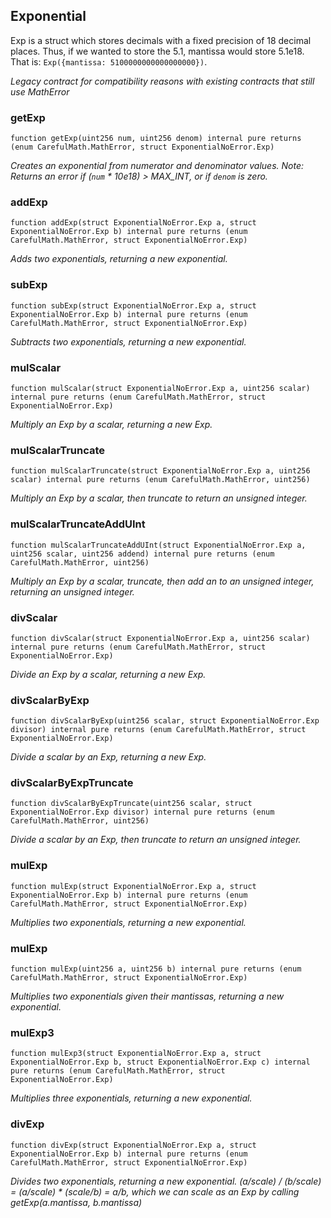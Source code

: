 ## Exponential

Exp is a struct which stores decimals with a fixed precision of 18 decimal places.
        Thus, if we wanted to store the 5.1, mantissa would store 5.1e18. That is:
        `Exp({mantissa: 5100000000000000000})`.

_Legacy contract for compatibility reasons with existing contracts that still use MathError_

### getExp

```solidity
function getExp(uint256 num, uint256 denom) internal pure returns (enum CarefulMath.MathError, struct ExponentialNoError.Exp)
```

_Creates an exponential from numerator and denominator values.
     Note: Returns an error if (`num` * 10e18) > MAX_INT,
           or if `denom` is zero._

### addExp

```solidity
function addExp(struct ExponentialNoError.Exp a, struct ExponentialNoError.Exp b) internal pure returns (enum CarefulMath.MathError, struct ExponentialNoError.Exp)
```

_Adds two exponentials, returning a new exponential._

### subExp

```solidity
function subExp(struct ExponentialNoError.Exp a, struct ExponentialNoError.Exp b) internal pure returns (enum CarefulMath.MathError, struct ExponentialNoError.Exp)
```

_Subtracts two exponentials, returning a new exponential._

### mulScalar

```solidity
function mulScalar(struct ExponentialNoError.Exp a, uint256 scalar) internal pure returns (enum CarefulMath.MathError, struct ExponentialNoError.Exp)
```

_Multiply an Exp by a scalar, returning a new Exp._

### mulScalarTruncate

```solidity
function mulScalarTruncate(struct ExponentialNoError.Exp a, uint256 scalar) internal pure returns (enum CarefulMath.MathError, uint256)
```

_Multiply an Exp by a scalar, then truncate to return an unsigned integer._

### mulScalarTruncateAddUInt

```solidity
function mulScalarTruncateAddUInt(struct ExponentialNoError.Exp a, uint256 scalar, uint256 addend) internal pure returns (enum CarefulMath.MathError, uint256)
```

_Multiply an Exp by a scalar, truncate, then add an to an unsigned integer, returning an unsigned integer._

### divScalar

```solidity
function divScalar(struct ExponentialNoError.Exp a, uint256 scalar) internal pure returns (enum CarefulMath.MathError, struct ExponentialNoError.Exp)
```

_Divide an Exp by a scalar, returning a new Exp._

### divScalarByExp

```solidity
function divScalarByExp(uint256 scalar, struct ExponentialNoError.Exp divisor) internal pure returns (enum CarefulMath.MathError, struct ExponentialNoError.Exp)
```

_Divide a scalar by an Exp, returning a new Exp._

### divScalarByExpTruncate

```solidity
function divScalarByExpTruncate(uint256 scalar, struct ExponentialNoError.Exp divisor) internal pure returns (enum CarefulMath.MathError, uint256)
```

_Divide a scalar by an Exp, then truncate to return an unsigned integer._

### mulExp

```solidity
function mulExp(struct ExponentialNoError.Exp a, struct ExponentialNoError.Exp b) internal pure returns (enum CarefulMath.MathError, struct ExponentialNoError.Exp)
```

_Multiplies two exponentials, returning a new exponential._

### mulExp

```solidity
function mulExp(uint256 a, uint256 b) internal pure returns (enum CarefulMath.MathError, struct ExponentialNoError.Exp)
```

_Multiplies two exponentials given their mantissas, returning a new exponential._

### mulExp3

```solidity
function mulExp3(struct ExponentialNoError.Exp a, struct ExponentialNoError.Exp b, struct ExponentialNoError.Exp c) internal pure returns (enum CarefulMath.MathError, struct ExponentialNoError.Exp)
```

_Multiplies three exponentials, returning a new exponential._

### divExp

```solidity
function divExp(struct ExponentialNoError.Exp a, struct ExponentialNoError.Exp b) internal pure returns (enum CarefulMath.MathError, struct ExponentialNoError.Exp)
```

_Divides two exponentials, returning a new exponential.
    (a/scale) / (b/scale) = (a/scale) * (scale/b) = a/b,
 which we can scale as an Exp by calling getExp(a.mantissa, b.mantissa)_

